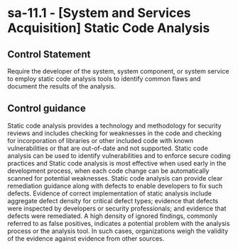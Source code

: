 # sa-11.1 - \[System and Services Acquisition\] Static Code Analysis

## Control Statement

Require the developer of the system, system component, or system service to employ static code analysis tools to identify common flaws and document the results of the analysis.

## Control guidance

Static code analysis provides a technology and methodology for security reviews and includes checking for weaknesses in the code and checking for incorporation of libraries or other included code with known vulnerabilities or that are out-of-date and not supported. Static code analysis can be used to identify vulnerabilities and to enforce secure coding practices and Static code analysis is most effective when used early in the development process, when each code change can be automatically scanned for potential weaknesses. Static code analysis can provide clear remediation guidance along with defects to enable developers to fix such defects. Evidence of correct implementation of static analysis include aggregate defect density for critical defect types; evidence that defects were inspected by developers or security professionals; and evidence that defects were remediated. A high density of ignored findings, commonly referred to as false positives, indicates a potential problem with the analysis process or the analysis tool. In such cases, organizations weigh the validity of the evidence against evidence from other sources.
